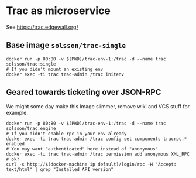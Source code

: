 
# Trac as microservice

See https://trac.edgewall.org/

## Base image `solsson/trac-single`

```
docker run -p 80:80 -v $(PWD)/trac-env-1:/trac -d --name trac solsson/trac:single
# If you didn't mount an existing env
docker exec -ti trac trac-admin /trac initenv
```

## Geared towards ticketing over JSON-RPC

We might some day make this image slimmer, remove wiki and VCS stuff for example.

```
docker run -p 80:80 -v $(PWD)/trac-env-1:/trac -d --name trac solsson/trac:engine
# If you didn't enable rpc in your env already
docker exec -ti trac trac-admin /trac config set components tracrpc.* enabled
# You may want "authenticated" here instead of "anonymous"
docker exec -ti trac trac-admin /trac permission add anonymous XML_RPC
# ok?
curl -s http://$(docker-machine ip default)/login/rpc -H "Accept: text/html" | grep "Installed API version"
```
